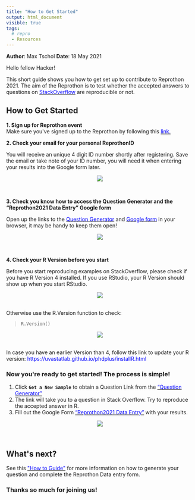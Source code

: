 ```yaml
---
title: "How to Get Started"
output: html_document
visible: true
tags:
  # repro
  - Resources
---
```


**Author**: Max Tschol 
**Date**: 18 May 2021



Hello fellow Hacker!

This short guide shows you how to get set up to contribute to Reprothon 2021.
The aim of the Reprothon is to test whether the accepted answers to questions on [<span style="color: blue">StackOverflow</span>](https://stackoverflow.com/) are reproducible or not.


## How to Get Started

**1. Sign up for Reprothon event**  
Make sure you've signed up to the Reprothon by following this [<span style="color: blue">link.</span>](https://docs.google.com/forms/d/e/1FAIpQLScnZ58LT9lgCHWgHK0JFD-1CPEOyZPcWdCM3VBxDdnXDgQ_AA/viewform)

**2. Check your email for your personal ReprothonID**  

You will receive an unique 4 digit ID number shortly after registering. Save the email or take note of your ID number, you will need it when entering your results into the Google form later.

<p align=center>
<img src="../images/confused_cat1.jpg" style="max-width:100%;">
</p>
<br>

**3. Check you know how to access the Question Generator and the “Reprothon2021 Data Entry” Google form**  

Open up the links to the [<span style="color: blue">Question Generator</span>](https://shiny.abdn.ac.uk/biostat/Reprothon/) and [<span style="color: blue">Google form</span>](https://docs.google.com/forms/d/e/1FAIpQLScnkiWlEgSmdAfwQjN-AvkqPmjAMi-D947jAr2YcABiEMYU9g/viewform) in your browser, it may be handy to keep them open!

<p align=center>
<img src="../images/confused_cat1.jpg" style="max-width:100%;">
</p>
<br>

**4. Check your R Version before you start**  

Before you start reproducing examples on StackOverflow, please check if you have R Version 4 installed.
If you use RStudio, your R Version should show up when you start RStudio.

<p align=center>
<img src="../images/R_version1.png" style="max-width:100%;">
</p>
<br>
Otherwise use the R.Version function to check:

> `R.Version()`

<p align=center>
<img src="../images/R_version2.png" style="max-width:100%;">
</p>
<br>
In case you have an earlier Version than 4, follow this link to update your R version: <span style="color: blue">https://uvastatlab.github.io/phdplus/installR.html</span>


### Now you're ready to get started! The process is simple!

1. Click **`Get a New Sample`** to obtain a Question Link from the [<span style="color: blue">“Question Generator”</span>](https://shiny.abdn.ac.uk/biostat/Reprothon/)
2. The link will take you to a question in Stack Overflow. Try to reproduce the accepted answer in R.
3. Fill out the Google Form [<span style="color: blue">“Reprothon2021 Data Entry”</span>](https://docs.google.com/forms/d/e/1FAIpQLScnkiWlEgSmdAfwQjN-AvkqPmjAMi-D947jAr2YcABiEMYU9g/viewform) with your results.

<p align=center>
<img src="../images/workflow.png" style="max-width:150%;">
</p>
<br>

## What's next?

See this [<span style="color: blue">"How to Guide"</span>](https://aberdeenstudygroup.github.io/studyGroup/Reprothon2021/Misc_resources/Tutorial_Reprothon2021/>) for more information on how to generate your question and complete the Reprothon Data entry form.

### Thanks so much for joining us!
